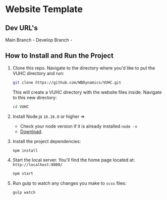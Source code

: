 # Website Template


## Dev URL's
Main Branch - 
Develop Branch - 

## How to Install and Run the Project
1. Clone this repo. Navigate to the directory where you'd like to put the VUHC directory and run:
    ```bash
    git clone https://github.com/WBDynamics/VUHC.git
    ```
    
    This will create a VUHC directory with the website files inside. Navigate to this new directory:
    ```bash
    cd VUHC
    ```

1. Install Node.js `16.16.0` or higher =>
    * Check your node version if it is already installed `node -v`
    * [Download](https://nodejs.org/en/).    

1. Install the project dependencies:
    ```bash
    npm install
    ```
    
1. Start the local server. You'll find the home page located at: `http://localhost:8080/`
    ```bash
    npm start
    ```

1. Run gulp to watch any changes you make to `scss` files:
    ```bash
    gulp watch
